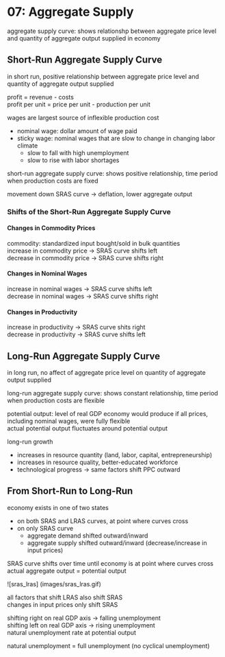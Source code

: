 # 07: Aggregate Supply

aggregate supply curve: shows relationshp between aggregate price level and quantity of aggregate output supplied in economy

## Short-Run Aggregate Supply Curve

in short run, positive relationship between aggregate price level and quantity of aggregate output supplied

profit = revenue - costs  
profit per unit = price per unit - production per unit

wages are largest source of inflexible production cost  
+ nominal wage: dollar amount of wage paid  
+ sticky wage: nominal wages that are slow to change in changing labor climate  
	+ slow to fall with high unemployment  
	+ slow to rise with labor shortages

short-run aggregate supply curve: shows positive relationship, time period when production costs are fixed  

movement down SRAS curve -> deflation, lower aggregate output

### Shifts of the Short-Run Aggregate Supply Curve 

#### Changes in Commodity Prices
commodity: standardized input bought/sold in bulk quantities  
increase in commodity price -> SRAS curve shifts left  
decrease in commodity price -> SRAS curve shifts right

#### Changes in Nominal Wages
increase in nominal wages -> SRAS curve shifts left  
decrease in nominal wages -> SRAS curve shifts right  

#### Changes in Productivity
increase in productivity -> SRAS curve shits right  
decrease in productivity -> SRAS curve shifts left

## Long-Run Aggregate Supply Curve 

in long run, no affect of aggregate price level on quantity of aggregate output supplied 

long-run aggregate supply curve: shows constant relationship, time period when production costs are flexible 

potential output: level of real GDP economy would produce if all prices, including nominal wages, were fully flexible  
actual potential output fluctuates around potential output 

long-run growth
+ increases in resource quantity (land, labor, capital, entrepreneurship)
+ increases in resource quality, better-educated workforce
+ technological progress
-> same factors shift PPC outward

## From Short-Run to Long-Run

economy exists in one of two states  
+ on both SRAS and LRAS curves, at point where curves cross
+ on only SRAS curve
    + aggregate demand shifted outward/inward
    + aggregate supply shifted outward/inward (decrease/increase in input prices)

SRAS curve shifts over time until economy is at point where curves cross  
actual aggregate output = potential output

![sras_lras] (images/sras_lras.gif)

all factors that shift LRAS also shift SRAS  
changes in input prices only shift SRAS  

shifting right on real GDP axis -> falling unemployment  
shifting left on real GDP axis -> rising unemployment  
natural unemployment rate at potential output  

natural unemployment = full unemployment (no cyclical unemployment)  
